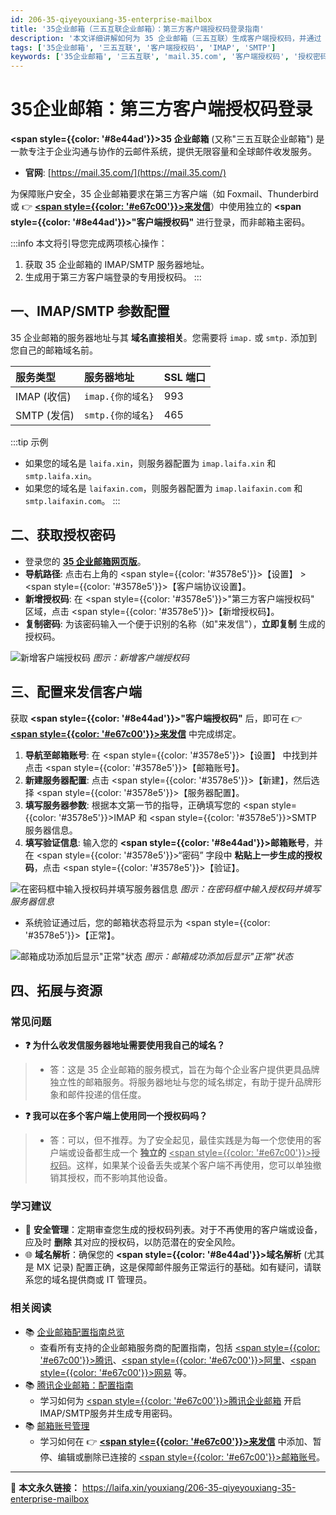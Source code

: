 ```yaml
---
id: 206-35-qiyeyouxiang-35-enterprise-mailbox
title: '35企业邮箱（三五互联企业邮箱）：第三方客户端授权码登录指南'
description: '本文详细讲解如何为 35 企业邮箱（三五互联）生成客户端授权码，并通过 IMAP/SMTP 协议在第三方客户端（如来发信）中安全收发邮件。'
tags: ['35企业邮箱', '三五互联', '客户端授权码', 'IMAP', 'SMTP']
keywords: ['35企业邮箱', '三五互联', 'mail.35.com', '客户端授权码', '授权密码', 'IMAP', 'SMTP', '来发信']
---
```


# 35企业邮箱：第三方客户端授权码登录

**<span style={{color: '#8e44ad'}}>35 企业邮箱</span>** (又称"三五互联企业邮箱") 是一款专注于企业沟通与协作的云邮件系统，提供无限容量和全球邮件收发服务。
- **官网**: [https://mail.35.com/](https://mail.35.com/)

为保障账户安全，35 企业邮箱要求在第三方客户端（如 Foxmail、Thunderbird 或 👉 [**<span style={{color: '#e67c00'}}>来发信</span>**](https://laifaxin.com)）中使用独立的 **<span style={{color: '#8e44ad'}}>"客户端授权码"</span>** 进行登录，而非邮箱主密码。

:::info
本文将引导您完成两项核心操作：
1.  获取 35 企业邮箱的 IMAP/SMTP 服务器地址。
2.  生成用于第三方客户端登录的专用授权码。
:::

## 一、IMAP/SMTP 参数配置

35 企业邮箱的服务器地址与其 **域名直接相关**。您需要将 `imap.` 或 `smtp.` 添加到您自己的邮箱域名前。

| **服务类型** | **服务器地址** | **SSL 端口** |
| :--- | :--- | :--- |
| IMAP (收信) | `imap.{你的域名}` | 993 |
| SMTP (发信) | `smtp.{你的域名}` | 465 |

:::tip 示例
- 如果您的域名是 `laifa.xin`，则服务器配置为 `imap.laifa.xin` 和 `smtp.laifa.xin`。
- 如果您的域名是 `laifaxin.com`，则服务器配置为 `imap.laifaxin.com` 和 `smtp.laifaxin.com`。
:::

## 二、获取授权密码

-   登录您的 **[35 企业邮箱网页版](https://mail.35.com/)**。
-   **导航路径**: 点击右上角的 <span style={{color: '#3578e5'}}>【设置】</span> > <span style={{color: '#3578e5'}}>【客户端协议设置】</span>。
-   **新增授权码**: 在 <span style={{color: '#3578e5'}}>"第三方客户端授权码"</span> 区域，点击 <span style={{color: '#3578e5'}}>【新增授权码】</span>。
-   **复制密码**: 为该密码输入一个便于识别的名称（如"来发信"），**立即复制** 生成的授权码。

![新增客户端授权码](https://cos.files.maozhishi.com/data/web/web-files/img/1721146357519.jpg)
_图示：新增客户端授权码_

## 三、配置来发信客户端

获取 **<span style={{color: '#8e44ad'}}>"客户端授权码"</span>** 后，即可在 👉 [**<span style={{color: '#e67c00'}}>来发信</span>**](https://laifaxin.com) 中完成绑定。

1.  **导航至邮箱账号**: 在 <span style={{color: '#3578e5'}}>【设置】</span> 中找到并点击 <span style={{color: '#3578e5'}}>【邮箱账号】</span>。
2.  **新建服务器配置**: 点击 <span style={{color: '#3578e5'}}>【新建】</span>，然后选择 <span style={{color: '#3578e5'}}>【服务器配置】</span>。
3.  **填写服务器参数**: 根据本文第一节的指导，正确填写您的 <span style={{color: '#3578e5'}}>IMAP</span> 和 <span style={{color: '#3578e5'}}>SMTP</span> 服务器信息。
4.  **填写验证信息**: 输入您的 **<span style={{color: '#8e44ad'}}>邮箱账号</span>**，并在 <span style={{color: '#3578e5'}}>“密码”</span> 字段中 **粘贴上一步生成的授权码**，点击 <span style={{color: '#3578e5'}}>【验证】</span>。

![在密码框中输入授权码并填写服务器信息](https://cos.files.maozhishi.com/data/web/web-files/img/1721146357532.png)
_图示：在密码框中输入授权码并填写服务器信息_

-   系统验证通过后，您的邮箱状态将显示为 <span style={{color: '#3578e5'}}>【正常】</span>。

![邮箱成功添加后显示"正常"状态](https://cos.files.maozhishi.com/data/web/web-files/img/1721146357518.png)
_图示：邮箱成功添加后显示"正常"状态_

## 四、拓展与资源

### 常见问题

- **❓ 为什么收发信服务器地址需要使用我自己的域名？**
> - 答：这是 35 企业邮箱的服务模式，旨在为每个企业客户提供更具品牌独立性的邮箱服务。将服务器地址与您的域名绑定，有助于提升品牌形象和邮件投递的信任度。

- **❓ 我可以在多个客户端上使用同一个授权码吗？**
> - 答：可以，但不推荐。为了安全起见，最佳实践是为每一个您使用的客户端或设备都生成一个 **独立的** <u><span style={{color: '#e67c00'}}>授权码</span></u>。这样，如果某个设备丢失或某个客户端不再使用，您可以单独撤销其授权，而不影响其他设备。

### 学习建议

-   🔑 **安全管理**：定期审查您生成的授权码列表。对于不再使用的客户端或设备，应及时 **删除** 其对应的授权码，以防范潜在的安全风险。
-   🌐 **域名解析**：确保您的 **<span style={{color: '#8e44ad'}}>域名解析</span>** (尤其是 MX 记录) 配置正确，这是保障邮件服务正常运行的基础。如有疑问，请联系您的域名提供商或 IT 管理员。

### 相关阅读

- 📚 [企业邮箱配置指南总览](./200-qiyeyouxiang-enterprise-mailbox)
  -   查看所有支持的企业邮箱服务商的配置指南，包括 <u><span style={{color: '#e67c00'}}>腾讯</span></u>、<u><span style={{color: '#e67c00'}}>阿里</span></u>、<u><span style={{color: '#e67c00'}}>网易</span></u> 等。
- 📚 [腾讯企业邮箱：配置指南](./205-tengxun-qiyeyouxiang-tencent-enterprise-mailbox)
  -   学习如何为 <u><span style={{color: '#e67c00'}}>腾讯企业邮箱</span></u> 开启IMAP/SMTP服务并生成专用密码。
- 📚 [邮箱账号管理](../zhinan/email-account)
    - 学习如何在 👉 [**<span style={{color: '#e67c00'}}>来发信</span>**](https://laifaxin.com) 中添加、暂停、编辑或删除已连接的 <u><span style={{color: '#e67c00'}}>邮箱账号</span></u>。

---

🔗 **本文永久链接：** https://laifa.xin/youxiang/206-35-qiyeyouxiang-35-enterprise-mailbox

